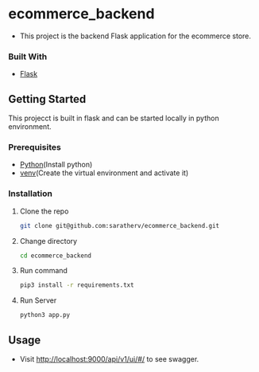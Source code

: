 # ecommerce_backend
- This project is the backend Flask application for the ecommerce store.


### Built With
* [Flask]([https://github.com/scrapy/scrapy](https://flask.palletsprojects.com/en/3.0.x/))


## Getting Started

This projecct is built in flask and can be started locally in python environment.

### Prerequisites
* [Python](https://www.python.org/)(Install python)
* [venv](https://docs.python.org/3/library/venv.html)(Create the virtual environment and activate it)


### Installation

1. Clone the repo
   ```sh
   git clone git@github.com:saratherv/ecommerce_backend.git
   ```
2. Change directory
    ```sh
    cd ecommerce_backend
    ```
3. Run command 
   ```sh
   pip3 install -r requirements.txt
   ```
4. Run Server
   ```sh
   python3 app.py
   ```   
## Usage

- Visit [http://localhost:9000/api/v1/ui/#/](http://localhost:9000/api/v1/ui/#/) to see swagger.

